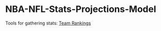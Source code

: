 # NBA-NFL-Stats-Projections-Model

Tools for gathering stats:
[Team Rankings](https://www.teamrankings.com/nba/stat/points-per-game)
